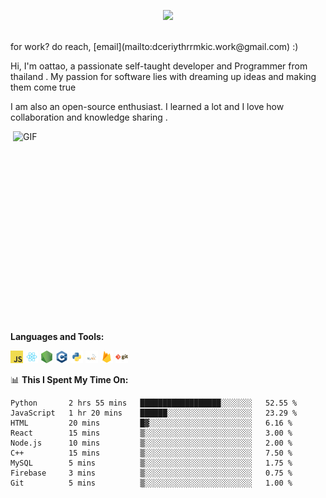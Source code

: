 <p align="center">
  <a href="https://discord.gg/Aas9QMD5" alt="Discord" title="My-server">
    <img src="https://discord.c99.nl/widget/theme-3/980197281544433714.png">
  </a>
</p>

<br />
for  work? do reach, [email](mailto:dceriythrrmkic.work@gmail.com) :)

Hi, I'm oattao, a passionate self-taught developer and Programmer from 
thailand
. My passion for software lies with dreaming up ideas and making them come true 

I am also an open-source enthusiast. I learned a lot  and I love how collaboration and knowledge sharing .


  <img align="right" alt="GIF" src="https://github.com/abhisheknaiidu/abhisheknaiidu/blob/master/code.gif?raw=true" width="500" height="320" />

**Languages and Tools:**  

<code><img height="20" src="https://raw.githubusercontent.com/github/explore/80688e429a7d4ef2fca1e82350fe8e3517d3494d/topics/javascript/javascript.png"></code>
<code><img height="20" src="https://raw.githubusercontent.com/github/explore/80688e429a7d4ef2fca1e82350fe8e3517d3494d/topics/react/react.png"></code>
<code><img height="20" src="https://raw.githubusercontent.com/github/explore/80688e429a7d4ef2fca1e82350fe8e3517d3494d/topics/nodejs/nodejs.png"></code>
<code><img height="20" src="https://raw.githubusercontent.com/github/explore/80688e429a7d4ef2fca1e82350fe8e3517d3494d/topics/cpp/cpp.png"></code>
<code><img height="20" src="https://raw.githubusercontent.com/github/explore/80688e429a7d4ef2fca1e82350fe8e3517d3494d/topics/python/python.png"></code>
<code><img height="20" src="https://raw.githubusercontent.com/github/explore/80688e429a7d4ef2fca1e82350fe8e3517d3494d/topics/mysql/mysql.png"></code>
<code><img height="20" src="https://raw.githubusercontent.com/github/explore/80688e429a7d4ef2fca1e82350fe8e3517d3494d/topics/firebase/firebase.png"></code>
<code><img height="20" src="https://raw.githubusercontent.com/github/explore/80688e429a7d4ef2fca1e82350fe8e3517d3494d/topics/git/git.png"></code>

📊 **This I Spent My Time On:**
<!--START_SECTION:waka-->
```text
Python       2 hrs 55 mins   ██████████████████░░░░░░░   52.55 % 
JavaScript   1 hr 20 mins    ██████░░░░░░░░░░░░░░░░░░░   23.29 % 
HTML         20 mins         █▓░░░░░░░░░░░░░░░░░░░░░░░   6.16 % 
React        15 mins         ▒░░░░░░░░░░░░░░░░░░░░░░░░   3.00 % 
Node.js      10 mins         ▒░░░░░░░░░░░░░░░░░░░░░░░░   2.00 % 
C++          15 mins         ▒░░░░░░░░░░░░░░░░░░░░░░░░   7.50 % 
MySQL        5 mins          ▒░░░░░░░░░░░░░░░░░░░░░░░░   1.75 % 
Firebase     3 mins          ▒░░░░░░░░░░░░░░░░░░░░░░░░   0.75 % 
Git          5 mins          ▒░░░░░░░░░░░░░░░░░░░░░░░░   1.00 % 
```
<!--END_SECTION:waka-->



